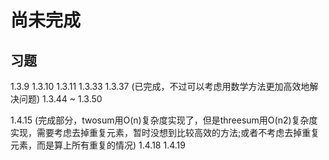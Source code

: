 # 尚未完成

## 习题

1.3.9
1.3.10
1.3.11
1.3.33
1.3.37 (已完成，不过可以考虑用数学方法更加高效地解决问题)
1.3.44 ~ 1.3.50

1.4.15 (完成部分，twosum用O(n)复杂度实现了，但是threesum用O(n2)复杂度实现，需要考虑去掉重复元素，暂时没想到比较高效的方法;或者不考虑去掉重复元素，而是算上所有重复的情况)
1.4.18
1.4.19
